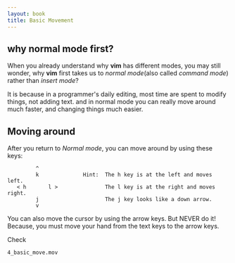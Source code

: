 ```yaml
---
layout: book
title: Basic Movement
---
```


## why normal mode first?

When you already understand why __vim__ has different modes, you may still wonder,
why __vim__ first takes us to _normal mode_(also called _command mode_) rather
than _insert mode_?

It is because in a programmer's daily editing, most time are spent to modify
things, not adding text. and in normal mode you can really move around much
faster, and changing things much easier.

## Moving around 

After you return to _Normal mode_, you can move around by using these keys:

             ^
             k              Hint:  The h key is at the left and moves left.
       < h       l >               The l key is at the right and moves right.
             j                     The j key looks like a down arrow.
             v


You can also move the cursor by using the arrow keys. But NEVER do it! 
Because, you must move your hand from the text keys to the arrow keys.


Check

    4_basic_move.mov
